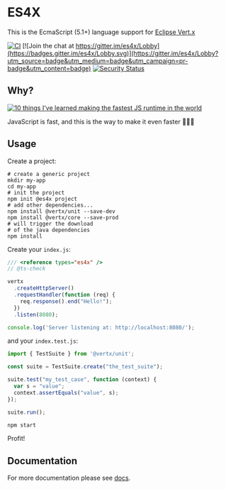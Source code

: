 # ES4X

This is the EcmaScript (5.1+) language support for [Eclipse Vert.x](http://vertx.io)

[![CI](https://github.com/reactiverse/es4x/actions/workflows/java.yml/badge.svg?branch=develop)](https://github.com/reactiverse/es4x/actions/workflows/java.yml)
[![Join the chat at https://gitter.im/es4x/Lobby](https://badges.gitter.im/es4x/Lobby.svg)](https://gitter.im/es4x/Lobby?utm_source=badge&utm_medium=badge&utm_campaign=pr-badge&utm_content=badge)
[![Security Status](https://snyk-widget.herokuapp.com/badge/mvn/io.reactiverse/es4x/badge.svg)](https://snyk.io/vuln/maven:io.reactiverse:es4x?utm_medium=referral&utm_source=badge&utm_campaign=snyk-widget)

## Why?

[![10 things I've learned making the fastest JS runtime in the world](https://img.youtube.com/vi/JUJ85k3aEg4/0.jpg)](https://www.youtube.com/watch?v=JUJ85k3aEg4)

JavaScript is fast, and this is the way to make it even faster 🚀🚀🚀

## Usage

Create a project:

```
# create a generic project
mkdir my-app
cd my-app
# init the project
npm init @es4x project
# add other dependencies...
npm install @vertx/unit --save-dev
npm install @vertx/core --save-prod
# will trigger the download
# of the java dependencies
npm install
```

Create your `index.js`:

```js
/// <reference types="es4x" />
// @ts-check

vertx
  .createHttpServer()
  .requestHandler(function (req) {
    req.response().end("Hello!");
  })
  .listen(8080);

console.log('Server listening at: http://localhost:8080/');
```

and your `index.test.js`:

```js
import { TestSuite } from '@vertx/unit';

const suite = TestSuite.create("the_test_suite");

suite.test("my_test_case", function (context) {
  var s = "value";
  context.assertEquals("value", s);
});

suite.run();
```


```bash
npm start
```

Profit!

## Documentation

For more documentation please see [docs](./docs).
